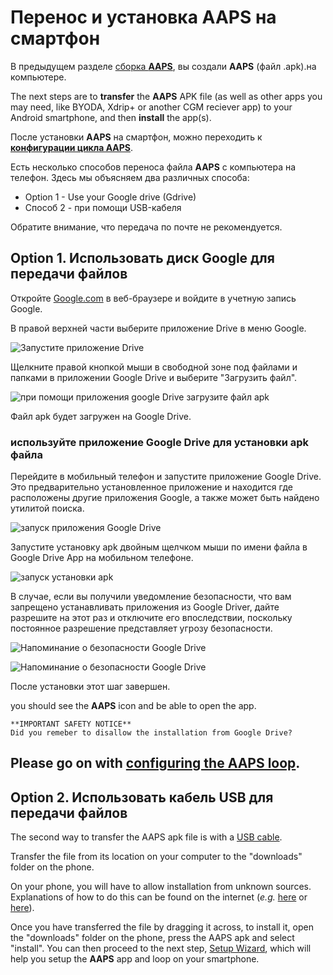 # Перенос и установка AAPS на смартфон

В предыдущем разделе [сборка **AAPS**](../building-AAPS.md), вы создали **AAPS** (файл .apk).на компьютере.

The next steps are to **transfer** the **AAPS** APK file (as well as other apps you may need, like BYODA, Xdrip+ or another CGM reciever app) to your Android smartphone, and then **install** the app(s).

После установки **AAPS** на смартфон, можно переходить к [**конфигурации цикла AAPS**](configuring-the-AAPS-loop.md).

Есть несколько способов переноса файла **AAPS** с компьютера на телефон. Здесь мы объясняем два различных способа:

- Option 1 -  Use your Google drive (Gdrive)
- Способ 2 - при помощи USB-кабеля

Обратите внимание, что передача по почте не рекомендуется.

## Option 1. Использовать диск Google для передачи файлов

Откройте [Google.com](https://www.google.com/) в веб-браузере и войдите в учетную запись Google.

В правой верхней части выберите приложение Drive в меню Google.

![Запустите приложение Drive](../images/GoogleDriveInWebbrowser.png)

Щелкните правой кнопкой мыши в свободной зоне под файлами и папками в приложении Google Drive и выберите "Загрузить файл".

![при помощи приложения google Drive загрузите файл apk](../images/GoogleDriveUploadFile.png)

Файл apk будет загружен на Google Drive.

### используйте приложение Google Drive для установки apk файла

Перейдите в мобильный телефон и запустите приложение Google Drive. Это предварительно установленное приложение и находится где расположены другие приложения Google, а также может быть найдено утилитой поиска.

![запуск приложения Google Drive](../images/GoogleDriveMobileAPPLaunch.png)

Запустите установку apk двойным щелчком мыши по имени файла в Google Drive App на мобильном телефоне.

![запуск установки apk](../images/GoogleDriveMobileUploadedAPK.png)

В случае, если вы получили уведомление безопасности, что вам запрещено устанавливать приложения из Google Driver, дайте разрешите на этот раз и отключите его впоследствии, поскольку постоянное разрешение представляет угрозу безопасности.

![Напоминание о безопасности Google Drive](../images/GoogleDriveMobileMissingSecuritySetting.png)

![Напоминание о безопасности Google Drive](../images/GoogleDriveMobileMissingSecuritySetting.png)

После установки этот шаг завершен.

you should see the **AAPS** icon and be able to open the app.

```{warning}
**IMPORTANT SAFETY NOTICE**
Did you remeber to disallow the installation from Google Drive?
```

## Please go on with [configuring the AAPS loop](configuring-the-AAPS-loop.md).

## Option 2. Использовать кабель USB для передачи файлов

The second way to transfer the AAPS apk file is with a  [USB cable](https://support.google.com/android/answer/9064445?hl=en).

Transfer the file from its location on your computer to the "downloads" folder on the phone.

On your phone, you will have to allow installation from unknown sources. Explanations of how to do this can be found on the internet (_e.g._ [here](https://www.expressvpn.com/de/support/vpn-setup/enable-apk-installs-android/) or [here](https://www.androidcentral.com/unknown-sources)).

Once you have transferred the file by dragging it across, to install it, open the "downloads" folder on the phone, press the AAPS apk and select "install". You can then proceed to the next step, [Setup Wizard](../Installing-AndroidAPS/setup-wizard.md), which will help you setup the **AAPS** app and loop on your smartphone.
